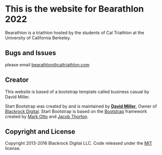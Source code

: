 # This is the website for Bearathlon 2022
Bearathlon is a triathlon hosted by the students of Cal Triathlon at the University of California Berkeley.

## Bugs and Issues
please email bearathlon@caltriathlon.com

## Creator
This website is based of a bootstrap template called business casual by David Miller.

Start Bootstrap was created by and is maintained by **[David Miller](http://davidmiller.io/)**, Owner of [Blackrock Digital](http://blackrockdigital.io/).
Start Bootstrap is based on the [Bootstrap](http://getbootstrap.com/) framework created by [Mark Otto](https://twitter.com/mdo) and [Jacob Thorton](https://twitter.com/fat).

## Copyright and License

Copyright 2013-2016 Blackrock Digital LLC. Code released under the [MIT](https://github.com/BlackrockDigital/startbootstrap-business-casual/blob/gh-pages/LICENSE) license.
